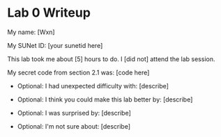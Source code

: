 Lab 0 Writeup
=============

My name: [Wxn]

My SUNet ID: [your sunetid here]

This lab took me about [5] hours to do. I [did not] attend the lab session.

My secret code from section 2.1 was: [code here]

- Optional: I had unexpected difficulty with: [describe]

- Optional: I think you could make this lab better by: [describe]

- Optional: I was surprised by: [describe]

- Optional: I'm not sure about: [describe]
